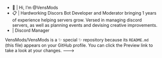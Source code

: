 - 👋 | Hi, I’m @VensMods
- 📋 | Hardworking Discors Bot Developer and Moderator bringing 1 years of experience helping servers grow. Versed in managing discord servers, as well as planning events and devising creative improvements.
- | Discord Manager

VensMods/VensMods is a ✨ special ✨ repository because its `README.md` (this file) appears on your GitHub profile.
You can click the Preview link to take a look at your changes.
--->
